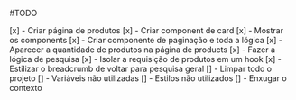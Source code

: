 #TODO

[x] - Criar página de produtos
  [x] - Criar component de card
  [x] - Mostrar os components
  [x] - Criar componente de paginação e toda a lógica
[x] - Aparecer a quantidade de produtos na página de products
[x] - Fazer a lógica de pesquisa
[x] - Isolar a requisição de produtos em um hook
[x] - Estilizar o breadcrumb de voltar para pesquisa geral
[] - Limpar todo o projeto
  [] - Variáveis não utilizadas
  [] - Estilos não utilizados
[] - Enxugar o contexto
